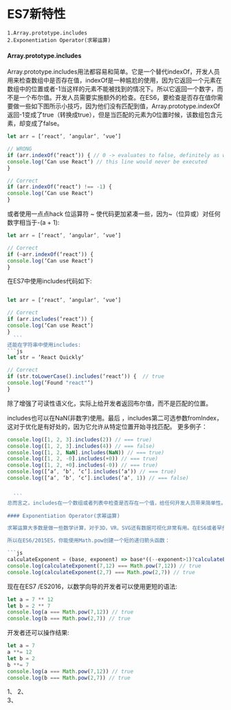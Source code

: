 # ES7新特性
  `1.Array.prototype.includes`  
  `2.Exponentiation Operator(求幂运算)`

#### Array.prototype.includes
Array.prototype.includes用法都容易和简单。它是一个替代indexOf，开发人员用来检查数组中是否存在值，indexOf是一种尴尬的使用，因为它返回一个元素在数组中的位置或者-1当这样的元素不能被找到的情况下。所以它返回一个数字，而不是一个布尔值。开发人员需要实施额外的检查。在ES6，要检查是否存在值你需要做一些如下图所示小技巧，因为他们没有匹配到值，Array.prototype.indexOf返回-1变成了true（转换成true），但是当匹配的元素为0位置时候，该数组包含元素，却变成了false。
  ```js
  let arr = [‘react‘, ‘angular‘, ‘vue‘]

// WRONG
if (arr.indexOf(‘react‘)) { // 0 -> evaluates to false, definitely as we expected
  console.log(‘Can use React‘) // this line would never be executed
}

// Correct
if (arr.indexOf(‘react‘) !== -1) {
  console.log(‘Can use React‘)
}
  
  ```
或者使用一点点hack 位运算符 ~ 使代码更加紧凑一些，因为~（位异或）对任何数字相当于-(a + 1):  

  ```js
let arr = [‘react‘, ‘angular‘, ‘vue‘]

// Correct
if (~arr.indexOf(‘react‘)) {
  console.log(‘Can use React‘)
}
  ```
在ES7中使用includes代码如下:
  ```js

let arr = [‘react‘, ‘angular‘, ‘vue‘]

// Correct
if (arr.includes(‘react‘)) {
  console.log(‘Can use React‘)
}
    ```
  还能在字符串中使用includes:
  ```js
  let str = ‘React Quickly‘

// Correct
if (str.toLowerCase().includes(‘react‘)) {  // true
  console.log(‘Found "react"‘)  
}
  ```
  
除了增强了可读性语义化，实际上给开发者返回布尔值，而不是匹配的位置。  

includes也可以在NaN(非数字)使用。最后 ，includes第二可选参数fromIndex，这对于优化是有好处的，因为它允许从特定位置开始寻找匹配。
更多例子：

  ```js
 console.log([1, 2, 3].includes(2)) // === true)
console.log([1, 2, 3].includes(4)) // === false)
console.log([1, 2, NaN].includes(NaN)) // === true)
console.log([1, 2, -0].includes(+0)) // === true)
console.log([1, 2, +0].includes(-0)) // === true)
console.log([‘a‘, ‘b‘, ‘c‘].includes(‘a‘)) // === true)
console.log([‘a‘, ‘b‘, ‘c‘].includes(‘a‘, 1)) // === false) 
  
  
    ```
总而言之，includes在一个数组或者列表中检查是否存在一个值，给任何开发人员带来简单性。	
	
#### Exponentiation Operator(求幂运算)

求幂运算大多数是做一些数学计算，对于3D，VR，SVG还有数据可视化非常有用。在ES6或者早些版本，不得不创建一个循环，创建一个递归函数或者使用Math.pow,如果忘记了什么是指数,当你有相同数字（基数）自相相乘多次（指数）。例如，7的3次方是7*7*7  

所以在ES6/2015ES，你能使用Math.pow创建一个短的递归箭头函数：

  ```js
calculateExponent = (base, exponent) => base*((--exponent>1)?calculateExponent(base, exponent):base)
console.log(calculateExponent(7,12) === Math.pow(7,12)) // true
console.log(calculateExponent(2,7) === Math.pow(2,7)) // true
  ```
  
 现在在ES7 /ES2016，以数学向导的开发者可以使用更短的语法:

   ```js
let a = 7 ** 12
let b = 2 ** 7
console.log(a === Math.pow(7,12)) // true
console.log(b === Math.pow(2,7)) // true
   ```
 开发者还可以操作结果:
  ```js
let a = 7
a **= 12
let b = 2
b **= 7
console.log(a === Math.pow(7,12)) // true
console.log(b === Math.pow(2,7)) // true
  
  ```
 
  1、
  2、  
  3、 
  &emsp;&emsp;
  ```js
  ```